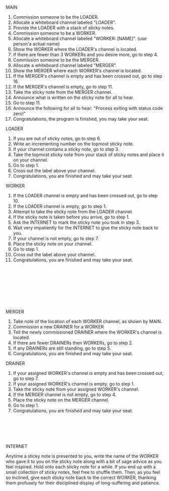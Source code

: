 MAIN

1. Commission someone to be the LOADER.
2. Allocate a whiteboard channel labeled "LOADER".
3. Provide the LOADER with a stack of sticky notes.
4. Commission someone to be a WORKER.
5. Allocate a whiteboard channel labeled "WORKER: [NAME]". (use person'a actual name)
6. Show the WORKER where the LOADER's channel is located.
7. If there are fewer than 3 WORKERs and you desire more, go to step 4.
8. Commission someone to be the MERGER.
9. Allocate a whiteboard channel labeled "MERGER".
10. Show the MERGER where each WORKER's channel is located.
11. If the MERGER's channel is empty and has been crossed out, go to step 16.
12. If the MERGER's channel is empty, go to step 11.
13. Take the sticky note from the MERGER channel.
14. Announce what is written on the sticky note for all to hear.
15. Go to step 11.
16. Announce the following for all to hear: "Process exiting with status code zero!"
17. Congratulations, the program is finished, you may take your seat.

LOADER

1. If you are out of sticky notes, go to step 6.
2. Write an incrementing number on the topmost sticky note.
3. If your channel contains a sticky note, go to step 3.
4. Take the topmost sticky note from your stack of sticky notes and place it on your channel.
5. Go to step 1.
6. Cross out the label above your channel.
7. Congratulations, you are finished and may take your seat.

WORKER

1. If the LOADER channel is empty and has been crossed out, go to step 10.
2. If the LOADER channel is empty, go to step 1. 
3. Attempt to take the sticky note from the LOADER channel.
4. If the sticky note is taken before you arrive, go to step 1.
5. Ask the INTERNET to mark the sticky note you took in step 3.
6. Wait very impatiently for the INTERNET to give the sticky note back to you.
7. If your channel is not empty, go to step 7.
8. Place the sticky note on your channel.
9. Go to step 1.
10. Cross out the label above your channel.
11. Congratulations, you are finished and may take your seat.

<br>
<br>
<br>
<br>
<br>
<br>
<br>

MERGER

1. Take note of the location of each WORKER channel, as shown by MAIN.
2. Commission a new DRAINER for a WORKER
3. Tell the newly commissioned DRAINER where the WORKER's channel is located.
4. If there are fewer DRAINERs then WORKERs, go to step 2.
5. If any DRAINERs are still standing, go to step 5.
6. Congratulations, you are finished and may take your seat.

DRAINER

1. If your assigned WORKER's channel is empty and has been crossed out, go to step 7.
2. If your assigned WORKER's channel is empty, go to step 1.
3. Take the sticky note from your assigned WORKER's channel.
4. If the MERGER channel is not empty, go to step 4.
5. Place the sticky note on the MERGER channel.
6. Go to step 1.
7. Congratulations, you are finished and may take your seat.

<br>
<br>
<br>
<br>

INTERNET

Anytime a sticky note is presented to you, write the name of the WORKER who gave it to you on the sticky note along with a bit of sage advice as you feel inspired. Hold onto each sticky note for a while. If you end up with a small collection of sticky notes, feel free to shuffle them. Then, as you feel so inclined, give each sticky note back to the correct WORKER, thanking them profusely for their disciplined display of long-suffering and patience.

